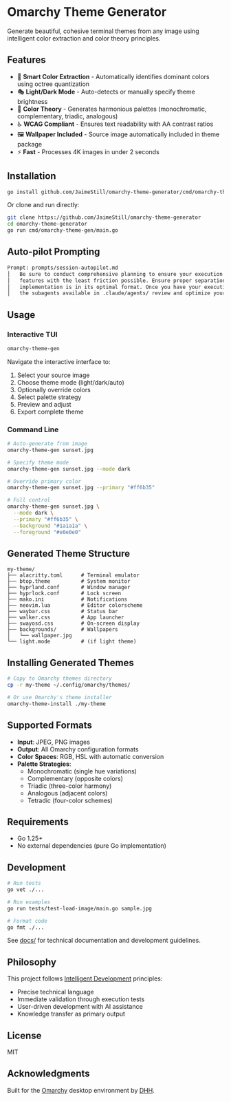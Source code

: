 # Omarchy Theme Generator

Generate beautiful, cohesive terminal themes from any image using intelligent color extraction and color theory principles.

## Features

- 🎨 **Smart Color Extraction** - Automatically identifies dominant colors using octree quantization
- 🎭 **Light/Dark Mode** - Auto-detects or manually specify theme brightness
- 🎯 **Color Theory** - Generates harmonious palettes (monochromatic, complementary, triadic, analogous)
- ♿ **WCAG Compliant** - Ensures text readability with AA contrast ratios
- 🖼️ **Wallpaper Included** - Source image automatically included in theme package
- ⚡ **Fast** - Processes 4K images in under 2 seconds

## Installation

```bash
go install github.com/JaimeStill/omarchy-theme-generator/cmd/omarchy-theme-gen@latest
```

Or clone and run directly:

```bash
git clone https://github.com/JaimeStill/omarchy-theme-generator
cd omarchy-theme-generator
go run cmd/omarchy-theme-gen/main.go
```

## Auto-pilot Prompting

```sh
Prompt: prompts/session-autopilot.md                                                                 │
│   Be sure to conduct comprehensive planning to ensure your execution plan implements the intended      │
│   features with the least friction possible. Ensure proper separation of concerns and make sure each   │
│   implementation is in its optimal format. Once you have your execution plan established, have all of  │
│   the subagents available in .claude/agents/ review and optimize your plan. Ultrathink.
```

## Usage

### Interactive TUI

```bash
omarchy-theme-gen
```

Navigate the interactive interface to:

1. Select your source image
2. Choose theme mode (light/dark/auto)
3. Optionally override colors
4. Select palette strategy
5. Preview and adjust
6. Export complete theme

### Command Line

```bash
# Auto-generate from image
omarchy-theme-gen sunset.jpg

# Specify theme mode
omarchy-theme-gen sunset.jpg --mode dark

# Override primary color
omarchy-theme-gen sunset.jpg --primary "#ff6b35"

# Full control
omarchy-theme-gen sunset.jpg \
  --mode dark \
  --primary "#ff6b35" \
  --background "#1a1a1a" \
  --foreground "#e0e0e0"
```

## Generated Theme Structure

```
my-theme/
├── alacritty.toml      # Terminal emulator
├── btop.theme          # System monitor
├── hyprland.conf       # Window manager
├── hyprlock.conf       # Lock screen
├── mako.ini            # Notifications
├── neovim.lua          # Editor colorscheme
├── waybar.css          # Status bar
├── walker.css          # App launcher
├── swayosd.css         # On-screen display
├── backgrounds/        # Wallpapers
│   └── wallpaper.jpg
└── light.mode          # (if light theme)
```

## Installing Generated Themes

```bash
# Copy to Omarchy themes directory
cp -r my-theme ~/.config/omarchy/themes/

# Or use Omarchy's theme installer
omarchy-theme-install ./my-theme
```

## Supported Formats

- **Input**: JPEG, PNG images
- **Output**: All Omarchy configuration formats
- **Color Spaces**: RGB, HSL with automatic conversion
- **Palette Strategies**:
  - Monochromatic (single hue variations)
  - Complementary (opposite colors)
  - Triadic (three-color harmony)
  - Analogous (adjacent colors)
  - Tetradic (four-color schemes)

## Requirements

- Go 1.25+
- No external dependencies (pure Go implementation)

## Development

```bash
# Run tests
go vet ./...

# Run examples
go run tests/test-load-image/main.go sample.jpg

# Format code
go fmt ./...
```

See [docs/](docs/) for technical documentation and development guidelines.

## Philosophy

This project follows [Intelligent Development](docs/development-methodology.md) principles:

- Precise technical language
- Immediate validation through execution tests
- User-driven development with AI assistance
- Knowledge transfer as primary output

## License

MIT

## Acknowledgments

Built for the [Omarchy](https://omarchy.org) desktop environment by [DHH](https://github.com/DHH).
